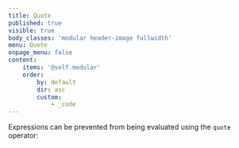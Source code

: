 ```yaml
---
title: Quote
published: true
visible: true
body_classes: 'modular header-image fullwidth'
menu: Quote
onpage_menu: false
content:
    items: '@self.modular'
    order:
        by: default
        dir: asc
        custom:
            - _code
---
```


Expressions can be prevented from being evaluated using the `quote` operator:
